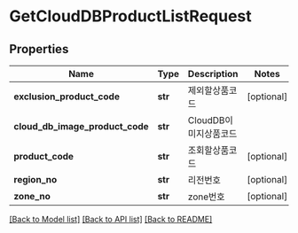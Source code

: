 # GetCloudDBProductListRequest

## Properties
Name | Type | Description | Notes
------------ | ------------- | ------------- | -------------
**exclusion_product_code** | **str** | 제외할상품코드 | [optional] 
**cloud_db_image_product_code** | **str** | CloudDB이미지상품코드 | 
**product_code** | **str** | 조회할상품코드 | [optional] 
**region_no** | **str** | 리전번호 | [optional] 
**zone_no** | **str** | zone번호 | [optional] 

[[Back to Model list]](../README.md#documentation-for-models) [[Back to API list]](../README.md#documentation-for-api-endpoints) [[Back to README]](../README.md)


